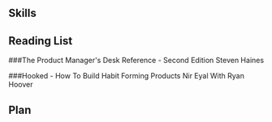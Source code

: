 ## Skills

## Reading List

###The Product Manager's Desk Reference - Second Edition
Steven Haines 

###Hooked - How To Build Habit Forming Products
Nir Eyal With Ryan Hoover

## Plan
